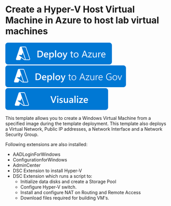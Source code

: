 # Create a Hyper-V Host Virtual Machine in Azure to host lab virtual machines

[![Deploy To Azure](https://raw.githubusercontent.com/Azure/azure-quickstart-templates/master/1-CONTRIBUTION-GUIDE/images/deploytoazure.svg?sanitize=true)](https://portal.azure.com/#create/Microsoft.Template/uri/https%3A%2F%2Fraw.githubusercontent.com%2Fvinaypamnani-msft%2Fmemlabs%2Fmain%2Fconfigmgr-lab-vmhost%2Fazuredeploy.json)
[![Deploy To Azure US Gov](https://raw.githubusercontent.com/Azure/azure-quickstart-templates/master/1-CONTRIBUTION-GUIDE/images/deploytoazuregov.svg?sanitize=true)](https://portal.azure.us/#create/Microsoft.Template/uri/https%3A%2F%2Fraw.githubusercontent.com%2Fvinaypamnani-msft%2Fmemlabs%2Fmain%2Fconfigmgr-lab-vmhost%2Fazuredeploy.json)
[![Visualize](https://raw.githubusercontent.com/Azure/azure-quickstart-templates/master/1-CONTRIBUTION-GUIDE/images/visualizebutton.svg?sanitize=true)](http://armviz.io/#/?load=https%3A%2F%2Fraw.githubusercontent.com%2Fvinaypamnani-msft%2Fmemlabs%2Fmain%2Fconfigmgr-lab-vmhost%2Fazuredeploy.json)

<!-- Template URL for develop branch: https://portal.azure.com/#create/Microsoft.Template/uri/https%3A%2F%2Fraw.githubusercontent.com%2Fvinaypamnani-msft%2Fmemlabs%2Fdevelop%2Fconfigmgr-lab-vmhost%2Fazuredeploy.json -->

This template allows you to create a Windows Virtual Machine from a specified image during the template deployment. This template also deploys a Virtual Network, Public IP addresses, a Network Interface and a Network Security Group.

Following extensions are also installed:

- AADLoginForWindows
- ConfigurationforWindows
- AdminCenter
- DSC Extension to install Hyper-V
- DSC Extension which runs a script to:
  - Initialize data disks and create a Storage Pool
  - Configure Hyper-V switch.
  - Install and configure NAT on Routing and Remote Access
  - Download files required for building VM's.

